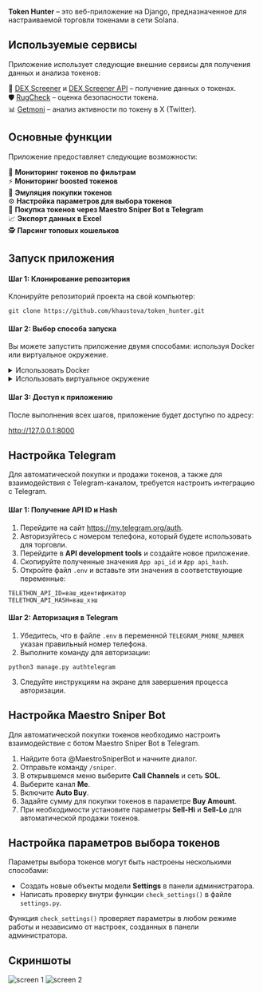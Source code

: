 **Token Hunter** – это веб-приложение на Django, предназначенное для настраиваемой торговли токенами в сети Solana.

## Используемые сервисы

Приложение использует следующие внешние сервисы для получения данных и анализа токенов:

:gem:  [DEX Screener](https://dexscreener.com/) и [DEX Screener API](https://docs.dexscreener.com/api/reference) – получение данных о токенах.  
:shield: [RugCheck](https://rugcheck.xyz/) – оценка безопасности токена.  
:bar_chart: [Getmoni](https://rugcheck.xyz/) – анализ активности по токену в X (Twitter).  

## Основные функции

Приложение предоставляет следующие возможности:

:mag_right: **Мониторинг токенов по фильтрам**  
:zap: **Мониторинг boosted токенов**  
:shopping_cart: **Эмуляция покупки токенов**  
:gear: **Настройка параметров для выбора токенов**  
:robot: **Покупка токенов через Maestro Sniper Bot в Telegram**  
:chart_with_upwards_trend: **Экспорт данных в Excel**  
:detective: **Парсинг топовых кошельков**  

## Запуск приложения

#### Шаг 1: Клонирование репозитория

Клонируйте репозиторий проекта на свой компьютер:

```
git clone https://github.com/khaustova/token_hunter.git
```

#### Шаг 2: Выбор способа запуска

Вы можете запустить приложение двумя способами: используя Docker или виртуальное окружение.

<details>
  <summary>Использовать Docker</summary>

1. Переименуйте файл `.env.example` в `.env` и добавьте свои данные.
2. Запустите проект с помощью команды:
    

```
docker-compose up --build
```
  
</details>  

<details>
  <summary>Использовать виртуальное окружение</summary>

1. Создайте виртуальное окружение:
    

```
python3 -m venv .venv
```

Активируйте виртуальное окружение:

- Для Linux/MacOS:
    

```
source .venv/bin/activate
```

- Для Windows:

```
.venv\Scripts\activate
```

Установите необходимые пакеты:

```
pip install -r requirements.txt
```

- Переименуйте файл `.env.example` в `.env` и добавьте свои данные.
- Убедитесь, что у вас установлены и запущены Redis и PostgreSQL.
- Выполните миграцию базы данных:
    

```
python3 manage.py migrate
```

Запустите Celery:

```
celery -A core worker -l info
```

Запустите сервер:

```
python3 manage.py runserver
```
  
</details> 


#### Шаг 3: Доступ к приложению

После выполнения всех шагов, приложение будет доступно по адресу:

http://127.0.0.1:8000

## Настройка Telegram

Для автоматической покупки и продажи токенов, а также для взаимодействия с Telegram-каналом, требуется настроить интеграцию с Telegram.

#### Шаг 1: Получение API ID и Hash

1. Перейдите на сайт https://my.telegram.org/auth.
2. Авторизуйтесь с номером телефона, который будете использовать для торговли.
3. Перейдите в **API development tools** и создайте новое приложение.
4. Скопируйте полученные значения `App api_id` и `App api_hash`.
5. Откройте файл `.env` и вставьте эти значения в соответствующие переменные:
    

```
TELETHON_API_ID=ваш_идентификатор
TELETHON_API_HASH=ваш_хэш
```

#### Шаг 2: Авторизация в Telegram

1. Убедитесь, что в файле `.env` в переменной `TELEGRAM_PHONE_NUMBER` указан правильный номер телефона.
2. Выполните команду для авторизации:
    

```
python3 manage.py authtelegram
```

3. Следуйте инструкциям на экране для завершения процесса авторизации.

## Настройка Maestro Sniper Bot

Для автоматической покупки токенов необходимо настроить взаимодействие с ботом Maestro Sniper Bot в Telegram.

1. Найдите бота @MaestroSniperBot и начните диалог.
2. Отправьте команду `/sniper`.
3. В открывшемся меню выберите **Call Channels** и сеть **SOL**.
4. Выберите канал **Me**.
5. Включите **Auto Buy**.
6. Задайте сумму для покупки токенов в параметре **Buy Amount**.
7. При необходимости установите параметры **Sell-Hi** и **Sell-Lo** для автоматической продажи токенов.

## Настройка параметров выбора токенов

Параметры выбора токенов могут быть настроены несколькими способами:

- Создать новые объекты модели **Settings** в панели администратора.
- Написать проверку внутри функции `check_settings()` в файле `settings.py`.

Функция `check_settings()` проверяет параметры в любом режиме работы и независимо от настроек, созданных в панели администратора.

## Скриншоты

![screen 1](https://github.com/user-attachments/assets/560bfbae-61f5-4f05-b6c1-e5352a15b0bf) 
![screen 2](https://github.com/user-attachments/assets/0a6e1f00-770b-4f6d-81c3-34f7e7897429)
